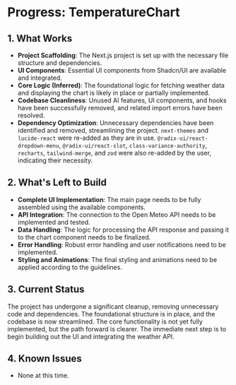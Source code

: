 # Progress: TemperatureChart

## 1. What Works

- **Project Scaffolding**: The Next.js project is set up with the necessary file structure and dependencies.
- **UI Components**: Essential UI components from Shadcn/UI are available and integrated.
- **Core Logic (Inferred)**: The foundational logic for fetching weather data and displaying the chart is likely in place or partially implemented.
- **Codebase Cleanliness**: Unused AI features, UI components, and hooks have been successfully removed, and related import errors have been resolved.
- **Dependency Optimization**: Unnecessary dependencies have been identified and removed, streamlining the project. `next-themes` and `lucide-react` were re-added as they are in use. `@radix-ui/react-dropdown-menu`, `@radix-ui/react-slot`, `class-variance-authority`, `recharts`, `tailwind-merge`, and `zod` were also re-added by the user, indicating their necessity.

## 2. What's Left to Build

- **Complete UI Implementation**: The main page needs to be fully assembled using the available components.
- **API Integration**: The connection to the Open Meteo API needs to be implemented and tested.
- **Data Handling**: The logic for processing the API response and passing it to the chart component needs to be finalized.
- **Error Handling**: Robust error handling and user notifications need to be implemented.
- **Styling and Animations**: The final styling and animations need to be applied according to the guidelines.

## 3. Current Status

The project has undergone a significant cleanup, removing unnecessary code and dependencies. The foundational structure is in place, and the codebase is now streamlined. The core functionality is not yet fully implemented, but the path forward is clearer. The immediate next step is to begin building out the UI and integrating the weather API.

## 4. Known Issues

- None at this time.
